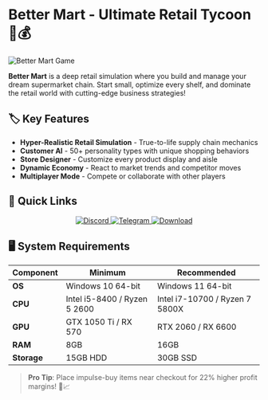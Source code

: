 # Better Mart - Ultimate Retail Tycoon 🛒💰

![Better Mart Game](https://i0.wp.com/missrepack.com/wp-content/uploads/2025/06/Better-Mart-Free-Download-Build-18666799.jpg?w=616&ssl=1)

**Better Mart** is a deep retail simulation where you build and manage your dream supermarket chain. Start small, optimize every shelf, and dominate the retail world with cutting-edge business strategies!

## 🏷️ Key Features
- **Hyper-Realistic Retail Simulation** - True-to-life supply chain mechanics
- **Customer AI** - 50+ personality types with unique shopping behaviors
- **Store Designer** - Customize every product display and aisle
- **Dynamic Economy** - React to market trends and competitor moves
- **Multiplayer Mode** - Compete or collaborate with other players

## 🚀 Quick Links
<p align="center">
  <a href="https://discord.gg/AfjTgF3Tmx">
    <img src="https://img.shields.io/badge/Discord-7289DA?style=for-the-badge&logo=discord&logoColor=white" alt="Discord">
  </a>
  <a href="https://t.me/missrepack">
    <img src="https://img.shields.io/badge/Telegram-26A5E4?style=for-the-badge&logo=telegram&logoColor=white" alt="Telegram">
  </a>
  <a href="https://missrepack.com/better-mart/">
    <img src="https://img.shields.io/badge/Download-FF5733?style=for-the-badge&logo=steam&logoColor=white" alt="Download">
  </a>
</p>

## 🖥️ System Requirements
| Component | Minimum | Recommended |
|-----------|---------|-------------|
| **OS** | Windows 10 64-bit | Windows 11 64-bit |
| **CPU** | Intel i5-8400 / Ryzen 5 2600 | Intel i7-10700 / Ryzen 7 5800X |
| **GPU** | GTX 1050 Ti / RX 570 | RTX 2060 / RX 6600 |
| **RAM** | 8GB | 16GB |
| **Storage** | 15GB HDD | 30GB SSD |

> **Pro Tip**: Place impulse-buy items near checkout for 22% higher profit margins! 🧾📈
